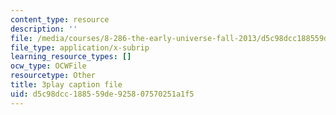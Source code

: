 ```yaml
---
content_type: resource
description: ''
file: /media/courses/8-286-the-early-universe-fall-2013/d5c98dcc188559de925807570251a1f5_RgScJ20EnW8.vtt
file_type: application/x-subrip
learning_resource_types: []
ocw_type: OCWFile
resourcetype: Other
title: 3play caption file
uid: d5c98dcc-1885-59de-9258-07570251a1f5
---
```

